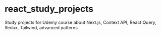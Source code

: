 # react_study_projects
Study projects for Udemy course about Next.js, Context API, React Query, Redux, Tailwind, advanced patterns

